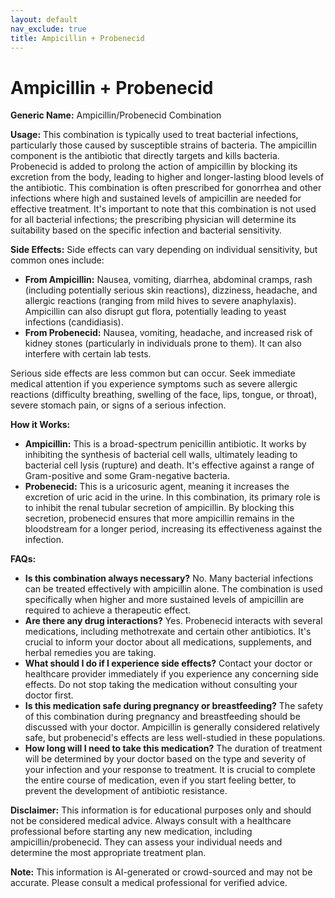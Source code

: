 ```yaml
---
layout: default
nav_exclude: true
title: Ampicillin + Probenecid
---
```


# Ampicillin + Probenecid

**Generic Name:** Ampicillin/Probenecid Combination

**Usage:** This combination is typically used to treat bacterial infections, particularly those caused by susceptible strains of bacteria.  The ampicillin component is the antibiotic that directly targets and kills bacteria. Probenecid is added to prolong the action of ampicillin by blocking its excretion from the body, leading to higher and longer-lasting blood levels of the antibiotic.  This combination is often prescribed for gonorrhea and other infections where high and sustained levels of ampicillin are needed for effective treatment.  It's important to note that this combination is not used for all bacterial infections; the prescribing physician will determine its suitability based on the specific infection and bacterial sensitivity.

**Side Effects:**  Side effects can vary depending on individual sensitivity, but common ones include:

* **From Ampicillin:** Nausea, vomiting, diarrhea, abdominal cramps, rash (including potentially serious skin reactions),  dizziness, headache,  and allergic reactions (ranging from mild hives to severe anaphylaxis).  Ampicillin can also disrupt gut flora, potentially leading to yeast infections (candidiasis).
* **From Probenecid:**  Nausea, vomiting, headache, and increased risk of kidney stones (particularly in individuals prone to them).  It can also interfere with certain lab tests.

Serious side effects are less common but can occur.  Seek immediate medical attention if you experience symptoms such as severe allergic reactions (difficulty breathing, swelling of the face, lips, tongue, or throat), severe stomach pain, or signs of a serious infection.

**How it Works:**

* **Ampicillin:** This is a broad-spectrum penicillin antibiotic. It works by inhibiting the synthesis of bacterial cell walls, ultimately leading to bacterial cell lysis (rupture) and death.  It's effective against a range of Gram-positive and some Gram-negative bacteria.
* **Probenecid:** This is a uricosuric agent, meaning it increases the excretion of uric acid in the urine. In this combination, its primary role is to inhibit the renal tubular secretion of ampicillin.  By blocking this secretion, probenecid ensures that more ampicillin remains in the bloodstream for a longer period, increasing its effectiveness against the infection.

**FAQs:**

* **Is this combination always necessary?** No.  Many bacterial infections can be treated effectively with ampicillin alone.  The combination is used specifically when higher and more sustained levels of ampicillin are required to achieve a therapeutic effect.
* **Are there any drug interactions?** Yes. Probenecid interacts with several medications, including methotrexate and certain other antibiotics.  It's crucial to inform your doctor about all medications, supplements, and herbal remedies you are taking.
* **What should I do if I experience side effects?** Contact your doctor or healthcare provider immediately if you experience any concerning side effects.  Do not stop taking the medication without consulting your doctor first.
* **Is this medication safe during pregnancy or breastfeeding?**  The safety of this combination during pregnancy and breastfeeding should be discussed with your doctor.  Ampicillin is generally considered relatively safe, but probenecid's effects are less well-studied in these populations.
* **How long will I need to take this medication?** The duration of treatment will be determined by your doctor based on the type and severity of your infection and your response to treatment.  It is crucial to complete the entire course of medication, even if you start feeling better, to prevent the development of antibiotic resistance.

**Disclaimer:** This information is for educational purposes only and should not be considered medical advice.  Always consult with a healthcare professional before starting any new medication, including ampicillin/probenecid.  They can assess your individual needs and determine the most appropriate treatment plan.


**Note:** This information is AI-generated or crowd-sourced and may not be accurate. Please consult a medical professional for verified advice.